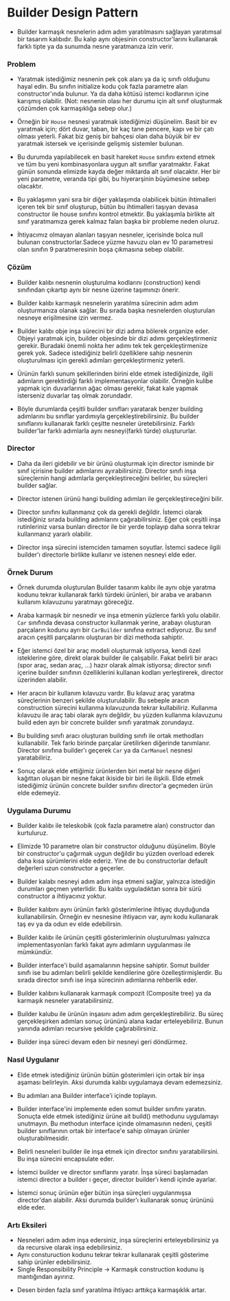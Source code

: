 # Builder Design Pattern

- Builder karmaşık nesnelerin adım adım yaratılmasını sağlayan yaratımsal bir tasarım kalıbıdır.
Bu kalıp aynı objesinin constructor'larını kullanarak farklı tipte ya da sunumda nesne yaratmanıza 
  izin verir. 
  
### Problem
- Yaratmak istediğimiz nesnenin pek çok alanı ya da iç sınıfı olduğunu hayal edin. Bu sınıfın
initialize kodu çok fazla parametre alan constructor'ında bulunur. Ya da daha kötüsü istemci 
  kodlarının içine karışmış olabilir. (Not: nesnenin olası her durumu için alt sınıf oluşturmak
  çözümden çok karmaşıklığa sebep olur.)
  
- Örneğin bir `House` nesnesi yaratmak istediğimizi düşünelim. Basit bir ev yaratmak için; dört duvar, taban,
bir kaç tane pencere, kapı ve bir çatı olması yeterli. Fakat biz geniş bir bahçesi olan daha büyük bir 
  ev yaratmak istersek ve içerisinde gelişmiş sistemler bulunan. 
  
- Bu durumda yapılabilecek en basit hareket `House` sınıfını extend etmek ve tüm bu yeni kombinasyonlara
uygun alt sınıflar yaratmaktır. Fakat günün sonunda elimizde kayda değer miktarda alt sınıf olacaktır.
  Her bir yeni parametre, veranda tipi gibi, bu hiyerarşinin büyümesine sebep olacaktır.
  
- Bu yaklaşımın yani sıra bir diğer yaklaşımda olabilicek bütün ihtimalleri içeren tek bir sınıf oluşturup,
bütün bu ihtimalleri taşıyan devasa constructor ile house sınıfını kontrol etmektir. Bu yaklaşımla
  birlikte alt sınıf yaratmamıza gerek kalmaz falan başka bir probleme neden oluruz. 
  
- İhtiyacımız olmayan alanları taşıyan nesneler, içerisinde bolca null bulunan constructorlar.Sadece yüzme 
havuzu olan ev 10 parametresi olan sınıfın 9 paratmeresinin boşa çıkmasına sebep olabilir.
  
### Çözüm
- Builder kalıbı nesnenin oluşturulma kodlarını (construction) kendi sınıfından çıkartıp 
aynı bir nesne üzerine taşımınızı önerir.
  
- Builder kalıbı karmaşık nesnelerin yaratılma sürecinin adım adım oluşturmanıza olanak sağlar.
Bu sırada başka nesnelerden oluşturulan nesneye erişilmesine izin vermez.
  
- Builder kalıbı obje inşa sürecini bir dizi adıma bölerek organize eder. Objeyi yaratmak için, builder
objesinde bir dizi adımı gerçekleştirmeniz gerekir. Buradaki önemli nokta her adımı tek tek
  gerçekleştirmenize gerek yok. Sadece istediğiniz belirli özelliklere sahip nesnenin oluşturulması
  için gerekli adımları gerçekleştirmeniz yeterli.
  
- Ürünün farklı sunum şekillerinden birini elde etmek istediğinizde, ilgili adımların gerektirdiği 
farklı implementasyonlar olabilir. Örneğin kulibe yapmak için duvarlarının ağac olması gerekir,
  fakat kale yapmak isterseniz duvarlar taş olmak zorundadır.
  
- Böyle durumlarda çeşitli builder sınıfları yaratarak benzer building adımlarını bu sınıflar yardımıyla 
gerçekleştirebilirsiniz. Bu builder sınıflarını kullanarak farklı çeşitte nesneler üretebilirsiniz. 
  Farklı builder'lar farklı adımlarla aynı nesneyi(farklı türde) oluştururlar.
  

### Director

-  Daha da ileri gidebilir ve bir ürünü oluşturmak için director isminde bir sınıf içirisine builder adımlarını
ayırabilirsiniz. Director sınıfı inşa süreçlernin hangi adımlarla gerçekleştireceğini belirler, bu süreçleri builder
   sağlar.
   
- Director istenen ürünü hangi building adımları ile gerçekleştireceğini bilir.

- Director sınıfını kullanmanız çok da gerekli değildir. İstemci olarak istediğiniz sırada building adımlarını çağırabilirsiniz.
Eğer çok çeşitli inşa rutinleriniz varsa bunları director ile bir yerde toplayıp daha sonra tekrar kullanmanız yararlı olabilir.
  
- Director inşa sürecini istemciden tamamen soyutlar. İstemci sadece ilgili builder'ı directorle birlikte kullanır ve 
istenen nesneyi elde eder.
  

### Örnek Durum

- Örnek durumda oluşturulan Builder tasarım kalıbı ile aynı obje yaratma kodunu tekrar kullanarak
farklı türdeki ürünleri, bir araba ve arabanın kullanım kılavuzunu yaratmayı göreceğiz.
  
- Araba karmaşık bir nesnedir ve inşa etmenin yüzlerce farklı yolu olabilir. `Car` sınıfında 
devasa constructor kullanmak yerine, arabayı oluşturan parçaların kodunu ayrı bir `CarBuilder` sınıfına
  extract ediyoruz. Bu sınıf aracın çeşitli parçalarını oluşturan bir dizi methoda sahiptir.
  
- Eğer istemci özel bir araç modeli oluşturmak istiyorsa, kendi özel isteklerine göre, direkt olarak
builder ile çalışabilir. Fakat belirli bir aracı (spor araç, sedan araç, ...) hazır olarak almak istiyorsa;
  director sınıfı içerine builder sınıfının özelliklerini kullanan kodları yerleştirerek, director üzerinden alabilir.
  
- Her aracın bir kullanım kılavuzu vardır. Bu kılavuz araç yaratma süreçlerinin benzeri şekilde 
oluşturulabilir. Bu sebeple aracın construction sürecini kullanma kılavuzunda tekrar kullabiliriz. Kullanma kılavuzu ile
  araç tabi olarak aynı değildir, bu yüzden kullanma kılavuzunu build eden ayrı bir concrete builder sınıfı yaratmak zorundayız.
  
- Bu building sınıfı aracı oluşturan building sınıfı ile ortak methodları kullanabilir. Tek farkı birinde parçalar üretilirken
diğerinde tanımlanır. Director sınıfına builder'ı geçerek `Car` ya da `CarManuel` nesnesi yaratabiliriz.
  
- Sonuç olarak elde ettiğimiz ürünlerden biri metal bir nesne diğeri kağıttan oluşan bir nesne fakat ikiside bir biri ile ilişkili.
Elde etmek istediğimiz ürünün concrete builder sınıfını director'a geçmeden ürün elde edemeyiz. 
  

  
### Uygulama Durumu

- Builder kalıbı ile teleskobik (çok fazla parametre alan) constructor dan kurtuluruz.

- Elimizde 10 parametre olan bir constructor olduğunu düşünelim. Böyle bir constructor'u çağırmak 
uygun değildir bu yüzden overload ederek daha kısa sürümlerini elde ederiz. Yine de bu constructorlar
  default değerleri uzun constructor a geçerler. 
  
- Builder kalabı nesneyi adım adım inşa etmeni sağlar, yalnızca istediğin durumları geçmen yeterlidir.
Bu kalıbı uyguladıktan sonra bir sürü constructor a ihtiyacınız yoktur.
  
- Builder kalıbını aynı ürünün farklı gösterimlerine ihtiyaç duyduğunda kullanabilirsin. Örneğin
ev nesnesine ihtiyacın var, aynı kodu kullanarak taş ev ya da odun ev elde edebilirsin.
  
- Builder kalıbı ile ürünün çeşitli gösterimlerinin oluşturulması yalnızca implementasyonları farklı
fakat aynı adımların uygulanması ile mümkündür.
  
- Builder interface'i build aşamalarının hepsine sahiptir. Somut builder sınıfı ise bu adımları belirli 
şekilde kendilerine göre özelleştirmişlerdir. Bu sırada director sınıfı ise inşa sürecinin adımlarına 
  rehberlik eder.
  
- Builder kalıbını kullanarak karmaşık compozit (Composite tree) ya da karmaşık nesneler yaratabilirsiniz.

- Builder kalubu ile ürünün inşasını adım adım gerçekleştirebiliriz. Bu süreç gerçekleşirken adımları
sonuç ürününü alana kadar erteleyebiliriz. Bunun yanında adımları recursive şekilde çağırabilirsiniz.
  
- Builder inşa süreci devam eden bir nesneyi geri döndürmez.
  

  
### Nasıl Uygulanır

- Elde etmek istediğiniz ürünün bütün gösterimleri için ortak bir inşa aşaması belirleyin. Aksi durumda
kalıbı uygulamaya devam edemezsiniz.
  
- Bu adımları ana Builder interface'i içinde toplayın.

- Builder interface'ini implemente eden somut builder sınıfını yaratın. Sonuçta elde etmek istediğiniz 
ürüne ait build() methodunu uygulamayı unutmayın. Bu methodun interface içinde olmamasının nedeni, çeşitli
  builder sınıflarının ortak bir interface'e sahip olmayan ürünler oluşturabilmesidir. 
  
- Belirli nesneleri builder ile inşa etmek için director sınıfını yaratabilirsini. Bu inşa sürecini
encapsulate eder.
  
- İstemci builder ve director sınıflarını yaratır. İnşa süreci başlamadan istemci director a builder ı
geçer, director builder'ı kendi içinde ayarlar. 
  
- İstemci sonuç ürünün eğer bütün inşa süreçleri uygulanmışsa director'dan alabilir. Aksi durumda
builder'ı kullanarak sonuç ürününü elde eder.
  
### Artı Eksileri
+ Nesneleri adım adım inşa edersiniz, inşa süreçlerini erteleyebilirsiniz ya da recursive olarak inşa edebilirsiniz.
+ Aynı consturuction kodunu tekrar tekrar kullanarak çeşitli gösterime sahip ürünler edebilirsiniz.
+ Single Responsibility Principle -> Karmaşık construction kodunu iş mantığından ayırırız.


- Desen birden fazla sınıf yaratılma ihtiyacı arttıkça karmaşıklık artar.